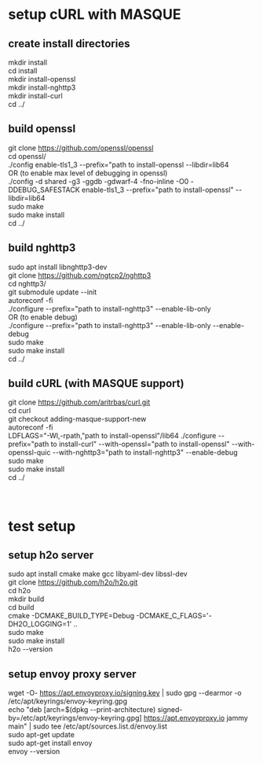 # setup cURL with MASQUE<br>
## create install directories<br>
mkdir install<br>
cd install<br>
mkdir install-openssl<br>
mkdir install-nghttp3<br>
mkdir install-curl<br>
cd ../<br>
## build openssl<br>
git clone https://github.com/openssl/openssl<br>
cd openssl/<br>
./config enable-tls1_3 --prefix="path to install-openssl --libdir=lib64<br>
  OR (to enable max level of debugging in openssl)<br>
./config -d shared -g3 -ggdb -gdwarf-4 -fno-inline -O0 -DDEBUG_SAFESTACK enable-tls1_3 --prefix="path to install-openssl" --libdir=lib64<br>
sudo make<br>
sudo make install<br>
cd ../<br>
## build nghttp3<br>
sudo apt install libnghttp3-dev<br>
git clone https://github.com/ngtcp2/nghttp3<br>
cd nghttp3/<br>
git submodule update --init<br>
autoreconf -fi<br>
./configure --prefix="path to install-nghttp3" --enable-lib-only<br>
  OR (to enable debug)<br>
./configure --prefix="path to install-nghttp3" --enable-lib-only --enable-debug<br>
sudo make<br>
sudo make install<br>
cd ../<br>
## build cURL (with MASQUE support)<br>
git clone https://github.com/aritrbas/curl.git<br>
cd curl<br>
git checkout adding-masque-support-new<br>
autoreconf -fi<br>
LDFLAGS="-Wl,-rpath,"path to install-openssl"/lib64 ./configure --prefix="path to install-curl" --with-openssl="path to install-openssl" --with-openssl-quic --with-nghttp3="path to install-nghttp3" --enable-debug<br>
sudo make<br>
sudo make install<br>
cd ../<br>
<br>
<br>
# test setup<br>
## setup h2o server<br>
sudo apt install cmake make gcc libyaml-dev libssl-dev<br>
git clone https://github.com/h2o/h2o.git<br>
cd h2o<br>
mkdir build<br>
cd build<br>
cmake -DCMAKE_BUILD_TYPE=Debug -DCMAKE_C_FLAGS='-DH2O_LOGGING=1' ..<br>
sudo make<br>
sudo make install<br>
h2o --version<br>
## setup envoy proxy server<br>
wget -O- https://apt.envoyproxy.io/signing.key | sudo gpg --dearmor -o /etc/apt/keyrings/envoy-keyring.gpg<br>
echo "deb [arch=$(dpkg --print-architecture) signed-by=/etc/apt/keyrings/envoy-keyring.gpg] https://apt.envoyproxy.io jammy main" | sudo tee /etc/apt/sources.list.d/envoy.list<br>
sudo apt-get update<br>
sudo apt-get install envoy<br>
envoy --version<br>